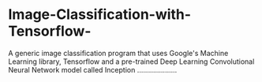 # Image-Classification-with-Tensorflow-
A generic image classification program that uses Google's Machine Learning library, Tensorflow and a pre-trained Deep Learning Convolutional Neural Network model called Inception
....................
